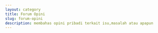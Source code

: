 ```yaml
---
layout: category
title: Forum Opini
slug: forum-opini
description: membahas opini pribadi terkait isu,masalah atau apapun
---
```

